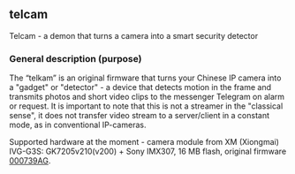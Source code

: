 ## telcam

Telcam - a demon that turns a camera into a smart security detector

### General description (purpose)

The “telkam” is an original firmware that turns your Chinese IP camera into a "gadget" or "detector" - a device that detects motion in the frame and transmits photos and short video clips to the messenger Telegram on alarm or request. 
It is important to note that this is not a streamer in the "classical sense", it does not transfer video stream to a server/client in a constant mode, as in conventional IP-cameras.

Supported hardware at the moment - camera module from XM (Xiongmai) IVG-G3S:
GK7205v210(v200) + Sony IMX307, 16 MB flash, original firmware [000739AG](https://download.xm030.cn/d/MDAwMDE2NDU=).

